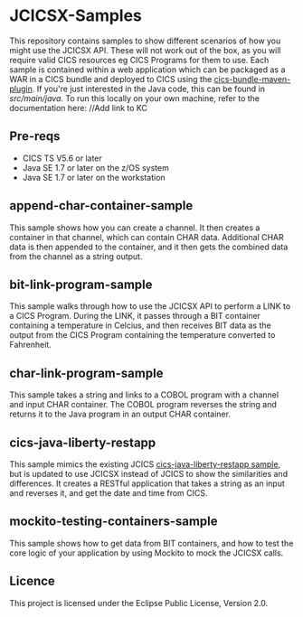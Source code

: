 # JCICSX-Samples

This repository contains samples to show different scenarios of how you might use the JCICSX API. 
These will not work out of the box, as you will require valid CICS resources eg CICS Programs for them to use. 
Each sample is contained within a web application which can be packaged as a WAR in a CICS bundle and deployed to CICS using the [cics-bundle-maven-plugin](https://github.com/IBM/cics-bundle-maven). If you're just interested in the Java code, this can be found in *src/main/java*. To run this locally on your own machine, refer to the documentation here: 
//Add link to KC

## Pre-reqs

* CICS TS V5.6 or later
* Java SE 1.7 or later on the z/OS system
* Java SE 1.7 or later on the workstation



## append-char-container-sample

This sample shows how you can create a channel. It then creates a container in that channel, which can contain CHAR data. Additional CHAR data is then appended to the container, and it then gets the combined data from the channel as a string output. 
  
## bit-link-program-sample

This sample walks through how to use the JCICSX API to perform a LINK to a CICS Program. During the LINK, it passes through a BIT container containing a temperature in Celcius, and then receives BIT data as the output from the CICS Program containing the temperature converted to Fahrenheit. 
  
## char-link-program-sample

This sample takes a string and links to a COBOL program with a channel and input CHAR container. The COBOL program reverses the string and returns it to the Java program in an output CHAR container. 

## cics-java-liberty-restapp

This sample mimics the existing JCICS [cics-java-liberty-restapp sample](https://github.com/cicsdev/cics-java-liberty-restapp/blob/master/src/Java/com/ibm/cicsdev/restapp/InfoResource.java), but is updated to use JCICSX instead of JCICS to show the similarities and differences. It creates a RESTful application that takes a string as an input and reverses it, and get the date and time from CICS. 

## mockito-testing-containers-sample

This sample shows how to get data from BIT containers, and how to test the core logic of your application by using Mockito to mock the JCICSX calls. 


## Licence

This project is licensed under the Eclipse Public License, Version 2.0.
